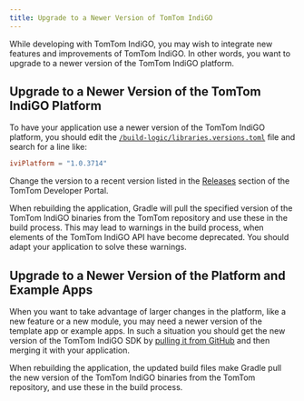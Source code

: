 ```yaml
---
title: Upgrade to a Newer Version of TomTom IndiGO
---
```


While developing with TomTom IndiGO, you may wish to integrate new features and improvements of
TomTom IndiGO. In other words, you want to upgrade to a newer version of the TomTom IndiGO
platform.

## Upgrade to a Newer Version of the TomTom IndiGO Platform

To have your application use a newer version of the TomTom IndiGO platform, you should edit the
[`/build-logic/libraries.versions.toml`](https://github.com/tomtom-international/tomtom-digital-cockpit-sdk-examples/blob/main/build-logic/libraries.versions.toml#L17)
file and search for a line like:

```toml
iviPlatform = "1.0.3714"
```

Change the version to a recent version listed in the
[Releases](/tomtom-indigo/releases/releases#releases)
section of the TomTom Developer Portal.

When rebuilding the application, Gradle will pull the specified version of the TomTom IndiGO
binaries from the TomTom repository and use these in the build process. This may lead to warnings in
the build process, when elements of the TomTom IndiGO API have become deprecated. You should adapt
your application to solve these warnings.

## Upgrade to a Newer Version of the Platform and Example Apps

When you want to take advantage of larger changes in the platform, like a new feature or a new
module, you may need a newer version of the template app or example apps. In such a situation you
should get the new version of the TomTom IndiGO SDK by
[pulling it from GitHub](/tomtom-indigo/documentation/getting-started/accessing-tomtom-indigo-sdk-example-sources#accessing-the-tomtom-indigo-sdk-example-sources-through-github)
and then merging it with your application.

When rebuilding the application, the updated build files make Gradle pull the new version of the
TomTom IndiGO binaries from the TomTom repository, and use these in the build process.
